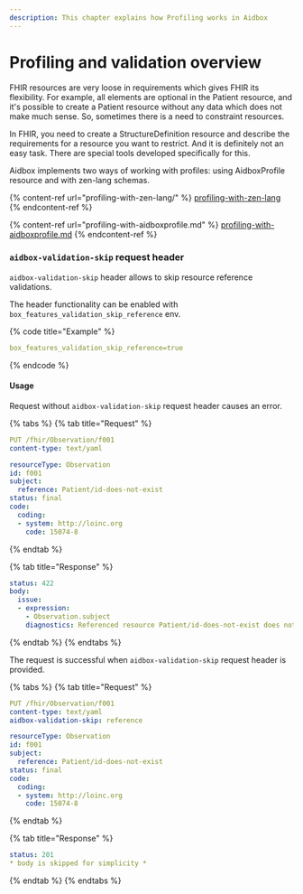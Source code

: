 ```yaml
---
description: This chapter explains how Profiling works in Aidbox
---
```


# Profiling and validation overview

FHIR resources are very loose in requirements which gives FHIR its flexibility. For example, all elements are optional in the Patient resource, and it's possible to create a Patient resource without any data which does not make much sense. So, sometimes there is a need to constraint resources.

In FHIR, you need to create a StructureDefinition resource and describe the requirements for a resource you want to restrict. And it is definitely not an easy task. There are special tools developed specifically for this.

Aidbox implements two ways of working with profiles: using AidboxProfile resource and with zen-lang schemas.

{% content-ref url="profiling-with-zen-lang/" %}
[profiling-with-zen-lang](profiling-with-zen-lang/)
{% endcontent-ref %}

{% content-ref url="profiling-with-aidboxprofile.md" %}
[profiling-with-aidboxprofile.md](profiling-with-aidboxprofile.md)
{% endcontent-ref %}

### `aidbox-validation-skip` request header

`aidbox-validation-skip` header allows to skip resource reference validations.

The header functionality can be enabled with `box_features_validation_skip_reference` env.

{% code title="Example" %}
```yaml
box_features_validation_skip_reference=true
```
{% endcode %}

#### Usage

Request without `aidbox-validation-skip` request header causes an error.

{% tabs %}
{% tab title="Request" %}
```yaml
PUT /fhir/Observation/f001
content-type: text/yaml

resourceType: Observation
id: f001
subject:
  reference: Patient/id-does-not-exist
status: final
code:
  coding:
  - system: http://loinc.org
    code: 15074-8
```
{% endtab %}

{% tab title="Response" %}
```yaml
status: 422
body:
  issue:
  - expression:
    - Observation.subject
    diagnostics: Referenced resource Patient/id-does-not-exist does not exist
```
{% endtab %}
{% endtabs %}

The request is successful when `aidbox-validation-skip` request header is provided.

{% tabs %}
{% tab title="Request" %}
```yaml
PUT /fhir/Observation/f001
content-type: text/yaml
aidbox-validation-skip: reference

resourceType: Observation
id: f001
subject:
  reference: Patient/id-does-not-exist
status: final
code:
  coding:
  - system: http://loinc.org
    code: 15074-8
```
{% endtab %}

{% tab title="Response" %}
```yaml
status: 201
* body is skipped for simplicity *
```
{% endtab %}
{% endtabs %}
